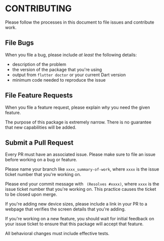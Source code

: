 # CONTRIBUTING
Please follow the processes in this document to file issues and contribute work.

## File Bugs
When you file a bug, please include *at least* the following details:

 * description of the problem
 * the version of the package that you're using
 * output from `flutter doctor` or your current Dart version
 * minimum code needed to reproduce the issue

## File Feature Requests
When you file a feature request, please explain *why* you need the given feature.

The purpose of this package is extremely narrow. There is no guarantee that new capabilities will be added.

## Submit a Pull Request
Every PR must have an associated issue. Please make sure to file an issue before working on a bug or feature.

Please name your branch like `xxxx_summary-of-work`, where `xxxx` is the issue ticket number that you're working on.

Please end your commit message with ` (Resolves #xxxx)`, where `xxxx` is the issue ticket number that you're working on. This practice causes the ticket to be closed upon merge.

If you're adding new device sizes, please include a link in your PR to a webpage that verifies the screen details that you're adding.

If you're working on a new feature, you should wait for initial feedback on your issue ticket to ensure that this package will accept that feature.

All behavioral changes must include effective tests.